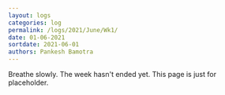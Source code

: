 ```yaml
---
layout: logs
categories: log
permalink: /logs/2021/June/Wk1/
date: 01-06-2021
sortdate: 2021-06-01
authors: Pankesh Bamotra
---
```

Breathe slowly. The week hasn't ended yet. This page is just for placeholder.